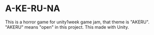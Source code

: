 # A-KE-RU-NA

This is a horror game for unity1week game jam, that theme is "AKERU".
"AKERU" means "open" in this project.
This made with Unity.
